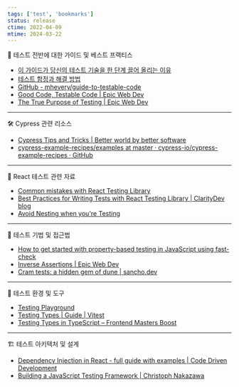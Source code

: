 ```yaml
---
tags: ['test', 'bookmarks']
status: release
ctime: 2022-04-09
mtime: 2024-03-22
---
```


📌 테스트 전반에 대한 가이드 및 베스트 프랙티스

- [이 가이드가 당신의 테스트 기술을 한 단계 끌어 올리는 이유](https://github.com/goldbergyoni/javascript-testing-best-practices/blob/master/readme.kr.md)
- [테스트 함정과 해결 방법](https://www.smashingmagazine.com/2021/07/frontend-testing-pitfalls/)
- [GitHub - mhevery/guide-to-testable-code](https://github.com/mhevery/guide-to-testable-code)
- [Good Code, Testable Code | Epic Web Dev](https://www.epicweb.dev/good-code-testable-code)
- [The True Purpose of Testing | Epic Web Dev](https://www.epicweb.dev/the-true-purpose-of-testing)

---

🛠 Cypress 관련 리소스

- [Cypress Tips and Tricks | Better world by better software](https://glebbahmutov.com/blog/cypress-tips-and-tricks/?hss_channel=tw-2774638535)
- [cypress-example-recipes/examples at master · cypress-io/cypress-example-recipes · GitHub](https://github.com/cypress-io/cypress-example-recipes/tree/master/examples)

---

🔎 React 테스트 관련 자료

- [Common mistakes with React Testing Library](https://kentcdodds.com/blog/common-mistakes-with-react-testing-library)
- [Best Practices for Writing Tests with React Testing Library | ClarityDev blog](https://claritydev.net/blog/improving-react-testing-library-tests)
- [Avoid Nesting when you're Testing](https://kentcdodds.com/blog/avoid-nesting-when-youre-testing)

---

📏 테스트 기법 및 접근법

- [How to get started with property-based testing in JavaScript using fast-check](https://jrsinclair.com/articles/2021/how-to-get-started-with-property-based-testing-in-javascript-with-fast-check/)
- [Inverse Assertions | Epic Web Dev](https://www.epicweb.dev/inverse-assertions)
- [Cram tests: a hidden gem of dune | sancho.dev](https://sancho.dev/blog/cram-tests-a-hidden-gem-of-dune)

---

🔧 테스트 환경 및 도구

- [Testing Playground](https://testing-playground.com/)
- [Testing Types | Guide | Vitest](https://vitest.dev/guide/testing-types.html)
- [Testing Types in TypeScript &#8211; Frontend Masters Boost](https://frontendmasters.com/blog/testing-types-in-typescript/)

---

🏗 테스트 아키텍처 및 설계

- [Dependency Injection in React - full guide with examples | Code Driven Development](https://codedrivendevelopment.com/posts/dependency-injection-in-react)
- [Building a JavaScript Testing Framework | Christoph Nakazawa](https://cpojer.net/posts/building-a-javascript-testing-framework)
